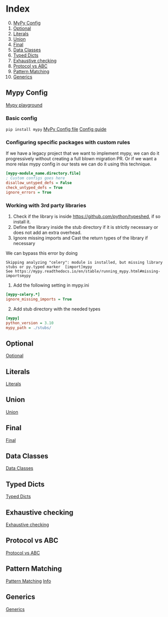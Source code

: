 # Index

0. [MyPy Config](#mypy-config)
1. [Optional](#optional)
2. [Literals](./src/literals.py)
3. [Union](./src/union_type.py)
4. [Final](#final)
5. [Data Classes](./src/dataclasses.py)
6. [Typed Dicts](#typed-dicts)
7. [Exhaustive checking](./src/exhaustive_checking/__init__.py)
8. [Protocol vs ABC](./src/protocol_vs_abc.py)
9. [Pattern Matching](./src/pattern_matching.py)
10. [Generics](./src/generics/__init__.py)

## Mypy Config

[Mypy playground](https://mypy-play.net/?mypy=latest&python=3.10)

### Basic config

`pip install mypy`
[MyPy Config file](./mypy.ini)
[Config guide](https://mypy.readthedocs.io/en/stable/config_file.html)

### Configuring specific packages with custom rules

If we have a legacy project that we want to implement mypy, we can do it
progressively without creating a full blown migration PR.
Or if we want a more relax mypy config in our tests we can do it using this technique.

```ini
[mypy-module_name.directory.file]
; Custom configs goes here
disallow_untyped_defs = False
check_untyped_defs = True
ignore_errors = True
```

### Working with 3rd party libraries

1. Check if the library is inside https://github.com/python/typeshed, if so install it.
2. Define the library inside the stub directory if it is strictly necessary or does not add an extra overhead.
3. Ignore missing imports and Cast the return types of the library if necessary

We can bypass this error by doing

```
Skipping analyzing "celery": module is installed, but missing library stubs or py.typed marker  [import]mypy
See https://mypy.readthedocs.io/en/stable/running_mypy.html#missing-importsmypy
```

1. Add the following setting in mypy.ini

```ini
[mypy-celery.*]
ignore_missing_imports = True
```

2. Add stub directory with the needed types

```ini
[mypy]
python_version = 3.10
mypy_path = ./stubs/
```

## Optional

[Optional](./src/optional.py)

## Literals

[Literals](./src/literals.py)

## Union

[Union](./src/union_type.py)

## Final

[Final](./src/final_type.py)

## Data Classes

[Data Classes](./src/dataclasses.py)

## Typed Dicts

[Typed Dicts](./src/typed_dicts.py)

## Exhaustive checking

[Exhaustive checking](./src/exhaustive_checking/__init__.py)

## Protocol vs ABC

[Protocol vs ABC](./src/protocol_vs_abc.py)

## Pattern Matching

[Pattern Matching](./src/pattern_matching.py)
[Info](https://peps.python.org/pep-0636/#abstract)

## Generics

[Generics](./src/generics/__init__.py)
